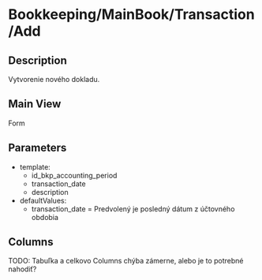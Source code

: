 # Bookkeeping/MainBook/Transaction/Add

## Description

Vytvorenie nového dokladu.

## Main View

Form

## Parameters

* template:
  * id_bkp_accounting_period
  * transaction_date
  * description
* defaultValues:
  * transaction_date = Predvolený je posledný dátum z účtovného obdobia

## Columns

TODO: Tabuľka a celkovo Columns chýba zámerne, alebo je to potrebné nahodiť?
